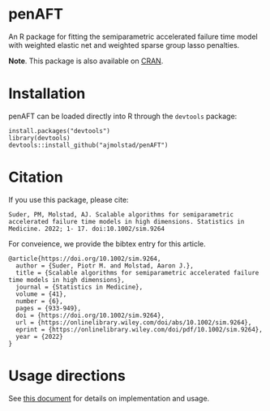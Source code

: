 # penAFT
An R package for fitting the semiparametric accelerated failure time model with weighted elastic net and weighted sparse group lasso penalties. 

**Note**. This package is also available on [CRAN](https://cran.r-project.org/web/packages/penAFT/index.html). 

# Installation
penAFT can be loaded directly into R through the `devtools` package:
```{r}
install.packages("devtools")
library(devtools)
devtools::install_github("ajmolstad/penAFT")
```
# Citation
If you use this package, please cite: 
```
Suder, PM, Molstad, AJ. Scalable algorithms for semiparametric accelerated failure time models in high dimensions. Statistics in Medicine. 2022; 1- 17. doi:10.1002/sim.9264
```
For conveience, we provide the bibtex entry for this article. 
```
@article{https://doi.org/10.1002/sim.9264,
  author = {Suder, Piotr M. and Molstad, Aaron J.},
  title = {Scalable algorithms for semiparametric accelerated failure time models in high dimensions},
  journal = {Statistics in Medicine},
  volume = {41},
  number = {6},
  pages = {933-949},
  doi = {https://doi.org/10.1002/sim.9264},
  url = {https://onlinelibrary.wiley.com/doi/abs/10.1002/sim.9264},
  eprint = {https://onlinelibrary.wiley.com/doi/pdf/10.1002/sim.9264},
  year = {2022}
}
```


# Usage directions

See [this document](https://ajmolstad.github.io/docs/penAFT_Example.html) for details on implementation and usage. 

